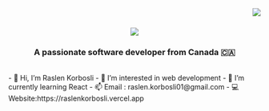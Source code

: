 
<img align="right" src="https://visitor-badge.laobi.icu/badge?page_id=RaslenKorbosli" />

<h1 align="center">
    <img src="https://readme-typing-svg.herokuapp.com/?font=Righteous&size=35&center=true&vCenter=true&width=500&height=70&duration=4000&lines=Hi+There!+👋;+I'm+Raslen+Korbosli!;" />
</h1>

<h3 align="center">A passionate software developer from Canada 🇨🇦</h3>

<br/>
- 👋 Hi, I’m Raslen Korbosli
- 👀 I’m interested in web development
- 🌱 I’m currently learning React
- 📫 Email : raslen.korbosli01@gmail.com
- 💻 Website:https://raslenkorbosli.vercel.app

